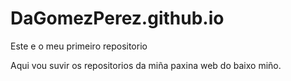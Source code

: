 # DaGomezPerez.github.io
Este e o meu primeiro repositorio

Aqui vou suvir os repositorios da miña paxina web do baixo miño.

